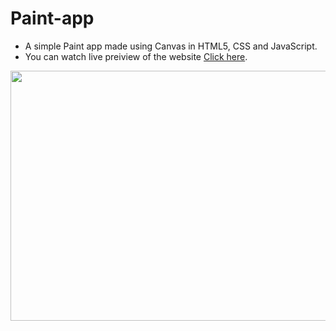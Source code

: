 # Paint-app
- A simple Paint app made using Canvas in HTML5, CSS and JavaScript.
- You can watch live preiview of the website [Click here](https://ankit-paint-app.netlify.app/).

<img src="https://user-images.githubusercontent.com/72919994/131263812-3769bf05-0f12-404c-bf6e-edcf937da0cc.png"  width="900" height="400">
